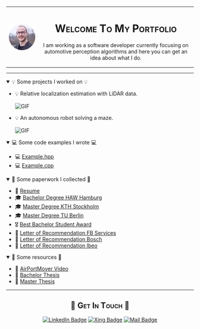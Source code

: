 <table border="0">
 <tr>
    <td>
      <img align="center" alt="me" src="media/me.png" width=200px />
    </td>
    <td>
      <h1 align="center" style="font-variant: small-caps"> Welcome To My Portfolio </h1>
      <p align="center" > I am working as a software developer currently focusing on automotive perception algorithms and here you can get an idea about what I do. </p>
    </td>
 </tr>
</table>

---

<details open>
  <summary> 💡 Some projects I worked on 💡 </summary>

  -  💡 Relative localization estimation with LiDAR data.
  
     <img align="center" alt="GIF" src="media/relloc.gif" width=500px />

  -  💡 An autonomous robot solving a maze.

     <img align="center" alt="GIF" src="media/robot.gif" width=500px />

</details>

<details open>
  <summary> 💻 Some code examples I wrote 💻 </summary>

  -  💻 [Example.hpp](cpp/Example.hpp)
  -  💻 [Example.cpp](cpp/Example.cpp)

</details>

<details open>
  <summary> 💼 Some paperwork I collected 💼 </summary>

  -  📜 [Resume](docs/resume.pdf)
  -  🎓 [Bachelor Degree HAW Hamburg](docs/bachelor.pdf)
  -  🎓 [Master Degree KTH Stockholm](docs/master_kth.pdf)
  -  🎓 [Master Degree TU Berlin](docs/master_tu_berlin.pdf)
  -  🎖 [Best Bachelor Student Award](docs/bachelor_award.pdf)
  -  💌 [Letter of Recommendation FB Services](docs/recommendation_fb_services.pdf)
  -  💌 [Letter of Recommendation Bosch](docs/recommendation_bosch.pdf)
  -  💌 [Letter of Recommendation Ibeo](docs/recommendation_ibeo.pdf)
</details>

<details open>
  <summary> 🔗 Some resources 🔗 </summary>

  -  🔗 [AirPortMover Video](https://youtu.be/foe8J7ZyMTM)
  -  🔗 [Bachelor Thesis](https://autosys.informatik.haw-hamburg.de/publication/2018casagrande)
  -  🔗 [Master Thesis](http://urn.kb.se/resolve?urn=urn:nbn:se:kth:diva-306457)

</details>

---

<h2 align="center" style="font-variant: small-caps" > 📨 Get In Touch 📨 </h2>

<p align="center" >
  <a href="https://www.linkedin.com/in/marcocasagrande"><img src="https://img.shields.io/badge/-Marco%20Casagrande%20-blue?style=plastic&amp;labelColor=blue&amp;logo=LinkedIn&amp;link=https://www.linkedin.com/in/marcocasagrande" alt="LinkedIn Badge"></a> 
  <a href="https://www.xing.com/profile/Marco_Casagrande5"><img src="https://img.shields.io/badge/-Marco%20Casagrande%20-blue?style=plastic&amp;labelColor=blue&amp;logo=Xing&amp;link=https://www.xing.com/profile/Marco_Casagrande5" alt="Xing Badge"></a> 
  <a href="mailto:hire.marco.casagrande@outlook.com"><img src="https://img.shields.io/badge/-hire.marco.casagrande@outlook.com%20-blue?style=plastic&amp;labelColor=blue&amp;logo=gmail&amp;link=mailto:hire.marco.casagrande@outlook.com" alt="Mail Badge"></a> 
</p>
